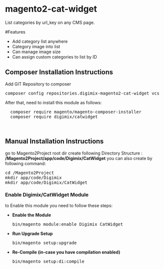 # magento2-cat-widget
List categories by url_key on any CMS page.

#Features
<ul>
<li>Add category list anywhere</li>
<li>Category image into list</li>
<li>Can manage image size</li>
<li>Can assign custom categories to list by ID</li>
</ul>

<h2>Composer Installation Instructions</h2>
Add GIT Repository to composer
<pre>
composer config repositories.digimix-magento2-cat-widget vcs https://github.com/digimix/magento2-cat-widget/
</pre>

After that, need to install this module as follows:
<pre>
  composer require magento/magento-composer-installer
  composer require digimix/catwidget
</pre>

<br/>
<h2> Manual Installation Instructions</h2>
go to Magento2Project root dir 
create following Directory Structure :<br/>
<strong>/Magento2Project/app/code/Digimix/CatWidget</strong>
you can also create by following command:
<pre>
cd /Magento2Project
mkdir app/code/Digimix
mkdir app/code/Digimix/CatWidget
</pre>

<h3> Enable Digimix/CatWidget Module</h3>
to Enable this module you need to follow these steps:

<ul>
<li>
<strong>Enable the Module</strong>
<pre>bin/magento module:enable Digimix_CatWidget</pre></li>
<li>
<strong>Run Upgrade Setup</strong>
<pre>bin/magento setup:upgrade</pre></li>
<li>
<strong>Re-Compile (in-case you have compilation enabled)</strong>
	<pre>bin/magento setup:di:compile</pre>
</li>
</ul>